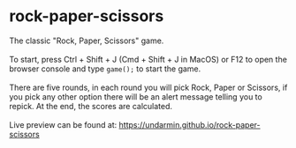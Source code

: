# rock-paper-scissors
The classic "Rock, Paper, Scissors" game.\
\
To start, press Ctrl + Shift + J (Cmd + Shift + J in MacOS) or F12 to open the browser console and type  ``game();`` to start the game. \
\
There are five rounds, in each round you will pick Rock, Paper or Scissors, if you pick any other option there will be an alert message telling you to repick. At the end, the scores are calculated. \
\
Live preview can be found at: https://undarmin.github.io/rock-paper-scissors
